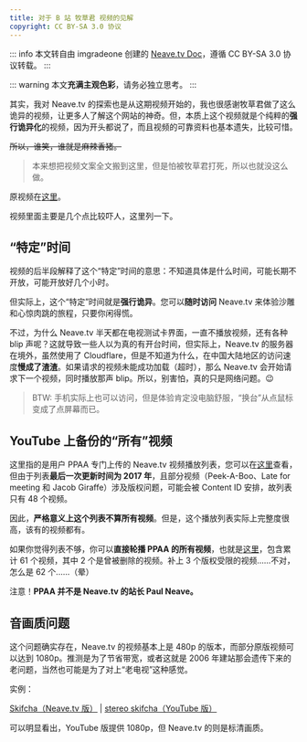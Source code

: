 ```yaml
---
title: 对于 B 站 牧草君 视频的见解
copyright: CC BY-SA 3.0 协议
---
```


::: info
本文转自由 imgradeone 创建的 [Neave.tv Doc](https://neave.imgradeone.com/info/bilivid.html)，遵循 CC BY-SA 3.0 协议转载。
:::

::: warning 
本文**充满主观色彩**，请务必独立思考。
:::

其实，我对 Neave.tv 的探索也是从这期视频开始的，我也很感谢牧草君做了这么诡异的视频，让更多人了解这个网站的神奇。但，本质上这个视频就是个纯粹的**强行诡异化**的视频，因为开头都说了，而且视频的可靠资料也基本遗失，比较可惜。

~~所以，谁笑，谁就是麻辣香猪。~~

> 本来想把视频文案全文搬到这里，但是怕被牧草君打死，所以也就没这么做。

原视频在[这里](https://www.bilibili.com/video/av48484361)。

视频里面主要是几个点比较吓人，这里列一下。

## “特定”时间

视频的后半段解释了这个“特定”时间的意思：不知道具体是什么时间，可能长期不开放，可能开放好几个小时。

但实际上，这个“特定”时间就是**强行诡异**。您可以**随时访问** Neave.tv 来体验沙雕和心惊肉跳的旅程，只要你闲得慌。

不过，为什么 Neave.tv 半天都在电视测试卡界面，一直不播放视频，还有各种 blip 声呢？这就导致一些人以为真的有开台时间，但实际上，Neave.tv 的服务器在境外，虽然使用了 Cloudflare，但是不知道为什么，在中国大陆地区的访问速度**慢成了渣渣**。如果请求的视频未能成功加载（超时），那么 Neave.tv 会开始请求下一个视频，同时播放那声 blip。所以，别害怕，真的只是网络问题。:wink:

> BTW: 手机实际上也可以访问，但是体验肯定没电脑舒服，“换台”从点鼠标变成了点屏幕而已。

## YouTube 上备份的“所有”视频

这里指的是用户 PPAA 专门上传的 Neave.tv 视频播放列表，您可以在[这里](https://www.youtube.com/playlist?list=PLb6qfXDffqNMF-vEquHTCWIL5wRfM-htB)查看，但由于列表**最后一次更新时间为 2017 年**，且部分视频（Peek-A-Boo、Late for meeting 和 Jacob Giraffe）涉及版权问题，可能会被 Content ID 安排，故列表只有 48 个视频。

因此，**严格意义上这个列表不算所有视频**。但是，这个播放列表实际上完整度很高，该有的视频都有。

如果你觉得列表不够，你可以**直接轮播 PPAA 的所有视频**，也就是[这里](https://www.youtube.com/playlist?list=UUcWm5N47jLv82hDV1o4WWQw)，包含累计 61 个视频，其中 2 个是曾被删除的视频。补上 3 个版权受限的视频......不对，怎么是 62 个......（晕）

注意！**PPAA 并不是 Neave.tv 的站长 Paul Neave。**

## 音画质问题

这个问题确实存在，Neave.tv 的视频基本上是 480p 的版本，而部分原版视频可以达到 1080p。推测是为了节省带宽，或者这就是 2006 年建站那会遗传下来的老问题，当然也可能是为了对上“老电视”这种感觉。

实例：

[Skifcha（Neave.tv 版）](https://neave.tv/assets/videos/skifcha.mp4) | [stereo skifcha（YouTube 版）](https://www.youtube.com/watch?v=rT2LzCLhbOE)

可以明显看出，YouTube 版提供 1080p，但 Neave.tv 的则是标清画质。